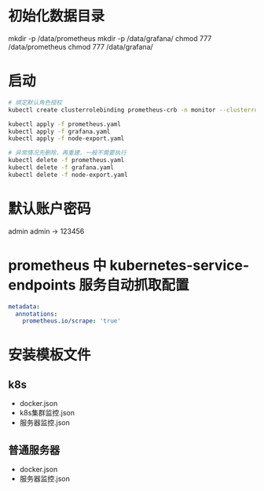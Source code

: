 # 初始化数据目录
mkdir -p /data/prometheus
mkdir -p /data/grafana/
chmod 777 /data/prometheus
chmod 777 /data/grafana/

# 启动
```bash
# 绑定默认角色授权
kubectl create clusterrolebinding prometheus-crb -n monitor --clusterrole=cluster-admin --user=system:serviceaccount:monitor:default

kubectl apply -f prometheus.yaml
kubectl apply -f grafana.yaml
kubectl apply -f node-export.yaml

# 异常情况先删除，再重建，一般不需要执行
kubectl delete -f prometheus.yaml
kubectl delete -f grafana.yaml
kubectl delete -f node-export.yaml
```

# 默认账户密码
admin admin -> 123456

# prometheus 中 kubernetes-service-endpoints 服务自动抓取配置
```yaml
metadata:
  annotations:
    prometheus.io/scrape: 'true'
```


# 安装模板文件

## k8s
- docker.json
- k8s集群监控.json
- 服务器监控.json

## 普通服务器
- docker.json
- 服务器监控.json
